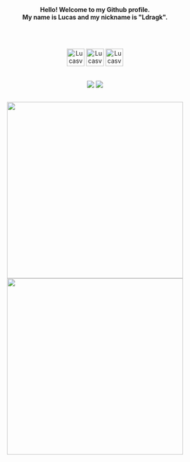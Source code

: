 <div align="center"><strong>
Hello! Welcome to my Github profile.<br>
My name is Lucas and my nickname is "Ldragk".<br><br><br>
</strong> 
</div>

## 

<div align="center">
    <img alt="Lucasvm" width="40px" src="https://cdn.jsdelivr.net/gh/devicons/devicon/icons/html5/html5-plain.svg" />        
    <img alt="Lucasvm" width="40px" src="https://cdn.jsdelivr.net/gh/devicons/devicon/icons/javascript/javascript-plain.svg" />
    <img alt="Lucasvm" width="40px" src="https://cdn.jsdelivr.net/gh/devicons/devicon/icons/css3/css3-plain.svg" />                         
</div>

## 

<div align="center">  
    <a href = "mailto:lucasvm.ti@gmail.com"><img src="https://img.shields.io/badge/Gmail-D14836?style=for-the-badge&logo=gmail&logoColor=white" target="_blank"></a>
    <a href="https://www.linkedin.com/in/lucas-v-marangoni-350824238/" target="_blank"><img src="https://img.shields.io/badge/-LinkedIn-%230077B5?style=for-the-badge&logo=linkedin&logoColor=white" target="_blank"></a>   
</div>
  
## 

<div style="display: inline-block" align="center" >    
        <img width="400em" src="https://github-readme-streak-stats.herokuapp.com/?user=Ldragk&theme=midnight-purple" ">
        <a href="https://github.com/Ldragk">
        <img width="400em" src="https://github-readme-stats.vercel.app/api/top-langs/?username=Ldragk&layout=compact&langs_count=7&theme=midnight-purple"/></a>
</div>
